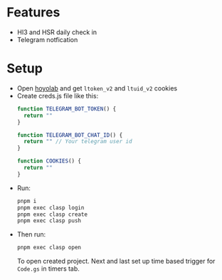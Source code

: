# Features
- HI3 and HSR daily check in
- Telegram notfication

# Setup
- Open [hoyolab]() and get `ltoken_v2` and `ltuid_v2` cookies
- Create creds.js file like this:
    ```js
    function TELEGRAM_BOT_TOKEN() {
      return ""
    }

    function TELEGRAM_BOT_CHAT_ID() {
      return "" // Your telegram user id
    }

    function COOKIES() {
      return ""
    }
    ```
- Run:
    ```sh
    pnpm i
    pnpm exec clasp login
    pnpm exec clasp create
    pnpm exec clasp push
    ```
- Then run:
    ```sh
    pnpm exec clasp open
    ```
    To open created project. Next and last set up time based trigger for `Code.gs` in timers tab.
